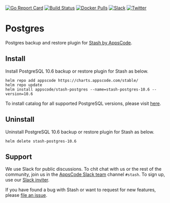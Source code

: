 [![Go Report Card](https://goreportcard.com/badge/stash.appscode.dev/postgres)](https://goreportcard.com/report/stash.appscode.dev/postgres)
[![Build Status](https://travis-ci.org/stashed/postgres.svg?branch=master)](https://travis-ci.org/stashed/postgres)
[![Docker Pulls](https://img.shields.io/docker/pulls/stashed/stash-postgres.svg)](https://hub.docker.com/r/stashed/stash-postgres/)
[![Slack](https://slack.appscode.com/badge.svg)](https://slack.appscode.com)
[![Twitter](https://img.shields.io/twitter/follow/appscodehq.svg?style=social&logo=twitter&label=Follow)](https://twitter.com/intent/follow?screen_name=AppsCodeHQ)

# Postgres

Postgres backup and restore plugin for [Stash by AppsCode](https://appscode.com/products/stash).

## Install

Install PostgreSQL 10.6 backup or restore plugin for Stash as below.

```console
helm repo add appscode https://charts.appscode.com/stable/
helm repo update
helm install appscode/stash-postgres --name=stash-postgres-10.6 --version=10.6
```

To install catalog for all supported PostgreSQL versions, please visit [here](https://github.com/stashed/catalog).

## Uninstall

Uninstall PostgreSQL 10.6 backup or restore plugin for Stash as below.

```console
helm delete stash-postgres-10.6
```

## Support

We use Slack for public discussions. To chit chat with us or the rest of the community, join us in the [AppsCode Slack team](https://appscode.slack.com/messages/C8NCX6N23/details/) channel `#stash`. To sign up, use our [Slack inviter](https://slack.appscode.com/).

If you have found a bug with Stash or want to request for new features, please [file an issue](https://github.com/stashed/stash/issues/new).
